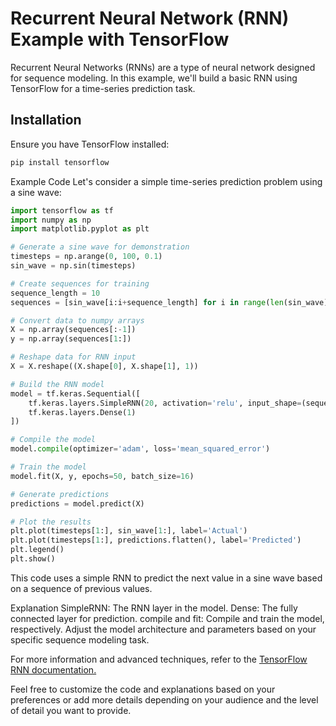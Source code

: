 # Recurrent Neural Network (RNN) Example with TensorFlow

Recurrent Neural Networks (RNNs) are a type of neural network designed for sequence modeling. In this example, we'll build a basic RNN using TensorFlow for a time-series prediction task.

## Installation

Ensure you have TensorFlow installed:

```bash
pip install tensorflow
```

Example Code
Let's consider a simple time-series prediction problem using a sine wave:

```python
import tensorflow as tf
import numpy as np
import matplotlib.pyplot as plt

# Generate a sine wave for demonstration
timesteps = np.arange(0, 100, 0.1)
sin_wave = np.sin(timesteps)

# Create sequences for training
sequence_length = 10
sequences = [sin_wave[i:i+sequence_length] for i in range(len(sin_wave)-sequence_length)]

# Convert data to numpy arrays
X = np.array(sequences[:-1])
y = np.array(sequences[1:])

# Reshape data for RNN input
X = X.reshape((X.shape[0], X.shape[1], 1))

# Build the RNN model
model = tf.keras.Sequential([
    tf.keras.layers.SimpleRNN(20, activation='relu', input_shape=(sequence_length, 1)),
    tf.keras.layers.Dense(1)
])

# Compile the model
model.compile(optimizer='adam', loss='mean_squared_error')

# Train the model
model.fit(X, y, epochs=50, batch_size=16)

# Generate predictions
predictions = model.predict(X)

# Plot the results
plt.plot(timesteps[1:], sin_wave[1:], label='Actual')
plt.plot(timesteps[1:], predictions.flatten(), label='Predicted')
plt.legend()
plt.show()
```

This code uses a simple RNN to predict the next value in a sine wave based on a sequence of previous values.

Explanation
SimpleRNN: The RNN layer in the model.
Dense: The fully connected layer for prediction.
compile and fit: Compile and train the model, respectively.
Adjust the model architecture and parameters based on your specific sequence modeling task.

For more information and advanced techniques, refer to the [TensorFlow RNN documentation.](https://www.tensorflow.org/guide/keras/working_with_rnns)



Feel free to customize the code and explanations based on your preferences or add more details depending on your audience and the level of detail you want to provide.



